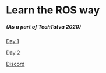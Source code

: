# Learn the ROS way
##### (As a part of TechTatva 2020)

[Day 1](https://drive.google.com/file/d/1aDucf4D0sjaT57ify04mz4fjlS-R9IV6/view?usp=sharing)

[Day 2](https://drive.google.com/file/d/1gAqOp5PIA8YcxhR3Wb6uB_rK2i7-kldg/view?usp=sharing)

[Discord](https://discord.com/invite/hFxKuAX)